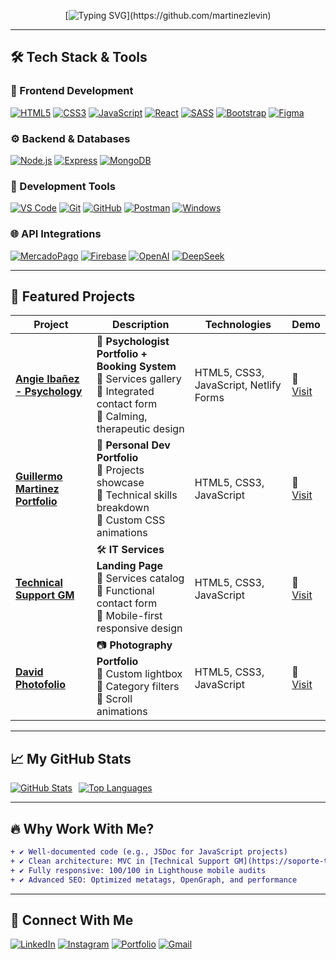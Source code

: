 <div align="center">

[![Typing SVG](https://readme-typing-svg.herokuapp.com?font=JetBrains+Mono&weight=600&size=26&duration=3500&pause=1000&color=00B1EA&center=true&vCenter=true&width=850&height=80&lines=🚀+Hi,+I'm+Guillermo+Martinez!;💻+Frontend+Developer+with+Backend+Skills;🎨+Responsive+UI+Specialist;⚙️+JavaScript+Expert+(React%2C+Node.js);🌐+REST+APIs+%26+MercadoPago+Integrations;✨+Passionate+about+Clean+Code)](https://github.com/martinezlevin)

</div>

---

## 🛠️ Tech Stack & Tools  

### 🎨 Frontend Development  
[![HTML5](https://img.shields.io/badge/HTML5-E34F26?style=for-the-badge&logo=html5&logoColor=white)](https://developer.mozilla.org/en-US/docs/Web/HTML)
[![CSS3](https://img.shields.io/badge/CSS3-1572B6?style=for-the-badge&logo=css3&logoColor=white)](https://developer.mozilla.org/en-US/docs/Web/CSS)
[![JavaScript](https://img.shields.io/badge/JavaScript-F7DF1E?style=for-the-badge&logo=javascript&logoColor=black)](https://developer.mozilla.org/en-US/docs/Web/JavaScript)
[![React](https://img.shields.io/badge/React-20232A?style=for-the-badge&logo=react&logoColor=61DAFB)](https://reactjs.org/)
[![SASS](https://img.shields.io/badge/SASS-CC6699?style=for-the-badge&logo=sass&logoColor=white)](https://sass-lang.com/)
[![Bootstrap](https://img.shields.io/badge/Bootstrap-7952B3?style=for-the-badge&logo=bootstrap&logoColor=white)](https://getbootstrap.com/)
[![Figma](https://img.shields.io/badge/Figma-F24E1E?style=for-the-badge&logo=figma&logoColor=white)](https://www.figma.com/)

### ⚙️ Backend & Databases  
[![Node.js](https://img.shields.io/badge/Node.js-339933?style=for-the-badge&logo=nodedotjs&logoColor=white)](https://nodejs.org/)
[![Express](https://img.shields.io/badge/Express-000000?style=for-the-badge&logo=express&logoColor=white)](https://expressjs.com/)
[![MongoDB](https://img.shields.io/badge/MongoDB-4EA94B?style=for-the-badge&logo=mongodb&logoColor=white)](https://www.mongodb.com/)

### 🔧 Development Tools  
[![VS Code](https://img.shields.io/badge/VS_Code-007ACC?style=for-the-badge&logo=visual-studio-code&logoColor=white)](https://code.visualstudio.com/)
[![Git](https://img.shields.io/badge/Git-F05032?style=for-the-badge&logo=git&logoColor=white)](https://git-scm.com/)
[![GitHub](https://img.shields.io/badge/GitHub-181717?style=for-the-badge&logo=github&logoColor=white)](https://github.com/)
[![Postman](https://img.shields.io/badge/Postman-FF6C37?style=for-the-badge&logo=postman&logoColor=white)](https://www.postman.com/)
[![Windows](https://img.shields.io/badge/Windows-0078D6?style=for-the-badge&logo=windows&logoColor=white)](https://www.microsoft.com/windows)

### 🌐 API Integrations  
[![MercadoPago](https://img.shields.io/badge/MercadoPago-00B1EA?style=for-the-badge&logo=mercadopago&logoColor=white)](https://www.mercadopago.com.ar)
[![Firebase](https://img.shields.io/badge/Firebase-FFCA28?style=for-the-badge&logo=firebase&logoColor=black)](https://firebase.google.com)
[![OpenAI](https://img.shields.io/badge/OpenAI-412991?style=for-the-badge&logo=openai&logoColor=white)](https://openai.com)
[![DeepSeek](https://img.shields.io/badge/DeepSeek-005588?style=for-the-badge&logo=googledeepmind&logoColor=white)](https://deepseek.com)

---

## 💼 Featured Projects  

| Project | Description | Technologies | Demo |
|---------|-------------|--------------|------|
| **[Angie Ibañez - Psychology](https://angie-ibanez.netlify.app/)** | 🌿 **Psychologist Portfolio + Booking System**<br>📌 Services gallery<br>📌 Integrated contact form<br>📌 Calming, therapeutic design | HTML5, CSS3, JavaScript, Netlify Forms | 🔗 [Visit](https://angie-ibanez.netlify.app/) |
| **[Guillermo Martinez Portfolio](https://portfolio-guillermo-martinez.netlify.app/)** | 🎨 **Personal Dev Portfolio**<br>📌 Projects showcase<br>📌 Technical skills breakdown<br>📌 Custom CSS animations | HTML5, CSS3, JavaScript | 🔗 [Visit](https://portfolio-guillermo-martinez.netlify.app/) |
| **[Technical Support GM](https://soporte-tecnico-gm.netlify.app/)** | 🛠️ **IT Services Landing Page**<br>📌 Services catalog<br>📌 Functional contact form<br>📌 Mobile-first responsive design | HTML5, CSS3, JavaScript | 🔗 [Visit](https://soporte-tecnico-gm.netlify.app/) |
| **[David Photofolio](https://david-photofolio.netlify.app/)** | 📷 **Photography Portfolio**<br>📌 Custom lightbox<br>📌 Category filters<br>📌 Scroll animations | HTML5, CSS3, JavaScript | 🔗 [Visit](https://david-photofolio.netlify.app/) |

---

## 📈 My GitHub Stats  

<div align="center">
  <div style="display: flex; gap: 10px;">
    <a href="https://github.com/martinezlevin">
      <img src="https://github-readme-stats.vercel.app/api?username=martinezlevin&show_icons=true&theme=radical&hide_title=true" alt="GitHub Stats">
    </a>
    <a href="https://github.com/martinezlevin">
      <img src="https://github-readme-stats.vercel.app/api/top-langs/?username=martinezlevin&layout=compact&theme=radical&hide_border=true" alt="Top Languages">
    </a>
  </div>
</div>


---

## 🔥 Why Work With Me?  

```diff
+ ✔️ Well-documented code (e.g., JSDoc for JavaScript projects)
+ ✔️ Clean architecture: MVC in [Technical Support GM](https://soporte-tecnico-gm.netlify.app/)
+ ✔️ Fully responsive: 100/100 in Lighthouse mobile audits
+ ✔️ Advanced SEO: Optimized metatags, OpenGraph, and performance
```

---

## 🌟 Connect With Me

[![LinkedIn](https://img.shields.io/badge/LinkedIn-0077B5?style=for-the-badge&logo=linkedin&logoColor=white)](https://www.linkedin.com/in/martinezlevin/)
[![Instagram](https://img.shields.io/badge/Instagram-E4405F?style=for-the-badge&logo=instagram&logoColor=white)](https://www.instagram.com/guillemartinezlevin/)
[![Portfolio](https://img.shields.io/badge/Portfolio-FF5722?style=for-the-badge&logo=google-chrome&logoColor=white)](https://portfolio-guillermo-martinez.netlify.app/)
[![Gmail](https://img.shields.io/badge/Gmail-D14836?style=for-the-badge&logo=gmail&logoColor=white)](mailto:gdmlevin@gmail.com)
